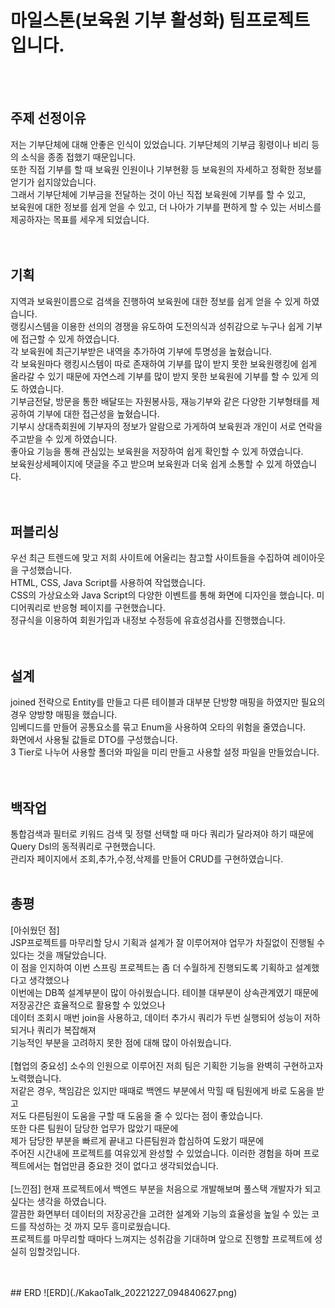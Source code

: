 # 마일스톤(보육원 기부 활성화) 팀프로젝트입니다.


<br><br>
## 주제 선정이유<br>
저는 기부단체에 대해 안좋은 인식이 있었습니다. 기부단체의 기부금 횡령이나 비리 등의 소식을 종종 접했기 때문입니다.<br>
또한 직접 기부를 할 때 보육원 인원이나 기부현황 등 보육원의 자세하고 정확한 정보를 얻기가 쉽지않았습니다.<br>
그래서 기부단체에 기부금을 전달하는 것이 아닌 직접 보육원에 기부를 할 수 있고,<br>
보육원에 대한 정보를 쉽게 얻을 수 있고, 더 나아가 기부를 편하게 할 수 있는 서비스를 제공하자는 목표를 세우게 되었습니다.<br>
<br>
<br>
## 기획<br>
지역과 보육원이름으로 검색을 진행하여 보육원에 대한 정보를 쉽게 얻을 수 있게 하였습니다.<br> 
랭킹시스템을 이용한 선의의 경쟁을 유도하여 도전의식과 성취감으로 누구나 쉽게 기부에 접근할 수 있게 하였습니다.<br>
각 보육원에 최근기부받은 내역을 추가하여 기부에 투명성을 높혔습니다.<br>
각 보육원마다 랭킹시스템이 따로 존재하여 기부를 많이 받지 못한 보육원랭킹에 쉽게 올라갈 수 있기 때문에 자연스레 기부를 많이 받지 못한 보육원에 기부를 할 수 있게 의도 하였습니다.<br>
기부금전달, 방문을 통한 배달또는 자원봉사등, 재능기부와 같은 다양한 기부형태를 제공하여 기부에 대한 접근성을 높혔습니다.<br> 
기부시 상대측회원에 기부자의 정보가 알람으로 가게하여 보육원과 개인이 서로 연락을 주고받을 수 있게 하였습니다.<br> 
좋아요 기능을 통해 관심있는 보육원을 저장하여 쉽게 확인할 수 있게 하였습니다. <br>
보육원상세페이지에 댓글을 주고 받으며 보육원과 더욱 쉽게 소통할 수 있게 하였습니다.<br> 
<br>
<br>
## 퍼블리싱<br>
우선 최근 트렌드에 맞고 저희 사이트에 어울리는 참고할 사이트들을 수집하여 레이아웃을 구성했습니다.<br> 
HTML, CSS, Java Script를 사용하여 작업했습니다.<br>
CSS의 가상요소와 Java Script의 다양한 이벤트를 통해 화면에 디자인을 했습니다. 미디어쿼리로 반응형 페이지를 구현했습니다.<br>
정규식을 이용하여 회원가입과 내정보 수정등에 유효성검사를 진행했습니다.<br>
<br>
<br>
## 설계<br>
joined 전략으로 Entity를 만들고 다른 테이블과 대부분 단방향 매핑을 하였지만 필요의 경우 양방향 매핑을 했습니다.<br> 
임베디드를 만들어 공통요소를 묶고 Enum을 사용하여 오타의 위험을 줄였습니다.<br>
화면에서 사용될 값들로 DTO를 구성했습니다.<br> 
3 Tier로 나누어 사용할 폴더와 파일을 미리 만들고 사용할 설정 파일을 만들었습니다.<br>
<br>
<br>
## 백작업<br>
통합검색과 필터로 키워드 검색 및 정렬 선택할 때 마다 쿼리가 달라져야 하기 때문에 Query Dsl의 동적쿼리로 구현했습니다.<br> 
관리자 페이지에서 조회,추가,수정,삭제를 만들어 CRUD를 구현하였습니다.<br>
<br>
## 총평<br>
[아쉬웠던 점]<br>
JSP프로젝트를 마무리할 당시 기획과 설계가 잘 이루어져야 업무가 차질없이 진행될 수 있다는 것을 깨달았습니다.<br>
이 점을 인지하여 이번 스프링 프로젝트는 좀 더 수월하게 진행되도록 기획하고 설계했다고 생각했으나<br>
이번에는 DB쪽 설계부분이 많이 아쉬웠습니다.
테이블 대부분이 상속관계였기 때문에 저장공간은 효율적으로 활용할 수 있었으나<br>
데이터 조회시 매번 join을 사용하고, 데이터 추가시 쿼리가 두번 실행되어 성능이 저하되거나 쿼리가 복잡해져<br>
기능적인 부분을 고려하지 못한 점에 대해 많이 아쉬웠습니다.<br>
<br>
[협업의 중요성]
소수의 인원으로 이루어진 저희 팀은 기획한 기능을 완벽히 구현하고자 노력했습니다.<br>
저같은 경우, 책임감은 있지만 때때로 백엔드 부분에서 막힐 때 팀원에게 바로 도움을 받고 <br>
저도 다른팀원이 도움을 구할 때 도움을 줄 수 있다는 점이 좋았습니다.<br>
또한 다른 팀원이 담당한 업무가 많았기 때문에<br> 
제가 담당한 부분을 빠르게 끝내고 다른팀원과 합심하여 도왔기 때문에<br>
주어진 시간내에 프로젝트를 여유있게 완성할 수 있었습니다.
이러한 경험을 하며 프로젝트에서는 협업만큼 중요한 것이 없다고 생각되었습니다.<br>
<br>
[느낀점]
현재 프로젝트에서 백엔드 부분을 처음으로 개발해보며 풀스택 개발자가 되고 싶다는 생각을 하였습니다.<br>
깔끔한 화면부터 데이터의 저장공간을 고려한 설계와 기능의 효율성을 높일 수 있는 코드를 작성하는 것 까지 모두 흥미로웠습니다.<br>
프로젝트를 마무리할 때마다 느껴지는 성취감을 기대하며 앞으로 진행할 프로젝트에 성실히 임할것입니다.

<br>
<br>
## ERD
![ERD](./KakaoTalk_20221227_094840627.png)


